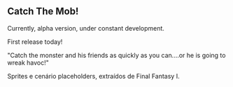 ## Catch The Mob!

Currently, alpha version, under constant development.

First release today!

"Catch the monster and his friends as quickly as you can....or he is going to wreak havoc!"

Sprites e cenário placeholders, extraídos de Final Fantasy I.
